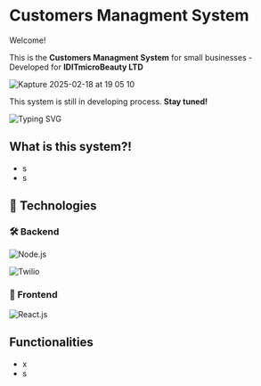 # Customers Managment System

Welcome!

This is the **Customers Managment System** for small businesses - Developed for **IDITmicroBeauty LTD**

![Kapture 2025-02-18 at 19 05 10](https://github.com/user-attachments/assets/494a3f77-e6e2-4eaf-bd3a-da24f03b4770)

This system is still in developing process. **Stay tuned!**

![Typing SVG](https://readme-typing-svg.demolab.com?font=Fira+Code&size=22&pause=1000&color=F70000&width=435&lines=Hey%2C+I'm+Yarin!;Welcome+to+my+GitHub!)

## What is this system?!

- s
- s

## 🚀 Technologies

### 🛠 Backend

![Node.js](https://github.com/user-attachments/assets/c529b099-56a7-4837-a8d2-dfb298078221)

![Twilio](https://github.com/user-attachments/assets/e67cff2a-2318-4bac-bad6-3ba8097a8e89)

### 🎨 Frontend

![React.js](https://github.com/user-attachments/assets/85948885-8f45-4083-8c2c-8b0a643e44af)

## Functionalities

- x
- s



